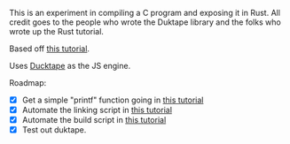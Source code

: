 This is an experiment in compiling a C program and exposing it in Rust. All credit goes to the people who wrote the Duktape library and the folks who wrote up the Rust tutorial.

Based off [this tutorial](https://liufuyang.github.io/2020/02/02/call-c-in-rust.html).

Uses [Ducktape](https://duktape.org/) as the JS engine.

Roadmap:
- [x] Get a simple "printf" function going in [this tutorial](https://liufuyang.github.io/2020/02/02/call-c-in-rust.html)
- [x] Automate the linking script in [this tutorial](https://liufuyang.github.io/2020/02/02/call-c-in-rust.html)
- [x] Automate the build script in [this tutorial](https://liufuyang.github.io/2020/02/02/call-c-in-rust.html)
- [x] Test out duktape. 

